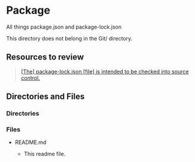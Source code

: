 # Package

All things package.json and package-lock.json

This directory does not belong in the Git/ directory.

## Resources to review

> [[The] package-lock.json [file] is intended to be checked into source control.](https://stackoverflow.com/a/44210813)

## Directories and Files

### Directories

### Files

- README.md

  - This readme file.
